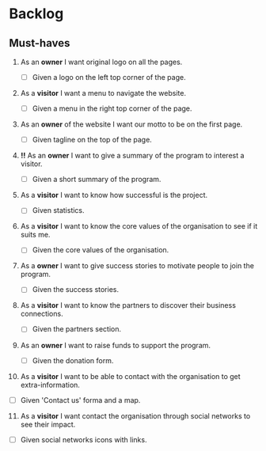 # Backlog

## Must-haves

1. As an **owner** I want original logo on all the pages.

   - [ ] Given a logo on the left top corner of the page.

2. As a **visitor** I want a menu to navigate the website.

   - [ ] Given a menu in the right top corner of the page.

3. As an **owner** of the website I want our motto to be on the first page.

   - [ ] Given tagline on the top of the page.

4. **!!** As an **owner** I want to give a summary of the program to interest a visitor.

   - [ ] Given a short summary of the program.

5. As a **visitor** I want to know how successful is the project.

   - [ ] Given statistics.

6. As a **visitor** I want to know the core values of the organisation to see if it suits me.

   - [ ] Given the core values of the organisation.

7. As a **owner** I want to give success stories to motivate people to join the program.

   - [ ] Given the success stories.

8. As a **visitor** I want to know the partners to discover their business connections.

   - [ ] Given the partners section.

9. As an **owner** I want to raise funds to support the program.

   - [ ] Given the donation form.

10. As a **visitor** I want to be able to contact with the organisation to get extra-information.

   - [ ] Given 'Contact us' forma and a map.

11. As a **visitor** I want contact the organisation through social networks to see their impact.

   - [ ] Given social networks icons with links.
